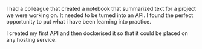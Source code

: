 
I had a colleague that created a notebook that summarized text for a project we were working on. It needed to be turned into an API.
I found the perfect opportunity to put what i have been learning into practice.  

I created my first API and then dockerised it so that it could be placed on any hosting service.
